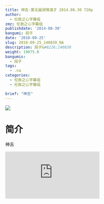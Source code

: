 ```yaml
---
title: 神舌-第五届调情漫才 2014.08.30 720p
author:
  - 伦敦之心字幕组
zmz: 伦敦之心字幕组
publishdate: '2014-08-30'
bangumi: 段子
date: '2018-09-25'
slug: 2018-09-25_140830_NA
description: 段子&#8226;140830
weight: 19075.0
bangumis:
  - 段子
tags:
  - .na
categories:
  - 伦敦之心字幕组
  - 伦敦之心字幕组

brief: "神舌"
---
```

![](https://i.imgur.com/ulc7nb8.jpg)
# 简介  
神舌  
<div class ="resp-container">
<iframe class="testiframe" src="https://www.fantasy.tv/videoAd/videoAd.html?id=2108890&channelId=559535&code=6c4cb68291f9d908a1646ceb27f4a555" frameborder=0 allowfullscreen="true" ></iframe>
</div>


